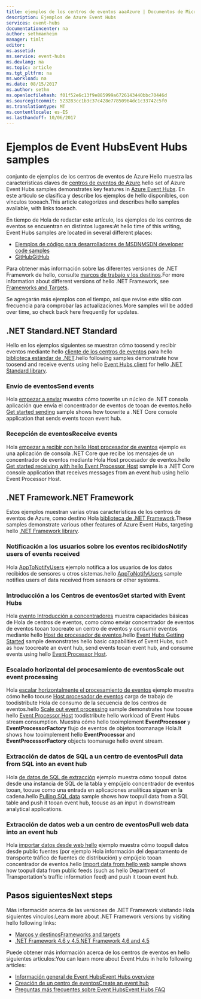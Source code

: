 ```yaml
---
title: ejemplos de los centros de eventos aaaAzure | Documentos de Microsoft
description: Ejemplos de Azure Event Hubs
services: event-hubs
documentationcenter: na
author: sethmanheim
manager: timlt
editor: 
ms.assetid: 
ms.service: event-hubs
ms.devlang: na
ms.topic: article
ms.tgt_pltfrm: na
ms.workload: na
ms.date: 08/15/2017
ms.author: sethm
ms.openlocfilehash: f01f52e6c13f9e885999a6726143440bbc70446d
ms.sourcegitcommit: 523283cc1b3c37c428e77850964dc1c33742c5f0
ms.translationtype: MT
ms.contentlocale: es-ES
ms.lasthandoff: 10/06/2017
---
```

# <a name="event-hubs-samples"></a><span data-ttu-id="32dee-103">Ejemplos de Event Hubs</span><span class="sxs-lookup"><span data-stu-id="32dee-103">Event Hubs samples</span></span> 

<span data-ttu-id="32dee-104">conjunto de ejemplos de los centros de eventos de Azure Hello muestra las características claves de [centros de eventos de Azure](/azure/event-hubs/).</span><span class="sxs-lookup"><span data-stu-id="32dee-104">hello set of Azure Event Hubs samples demonstrates key features in [Azure Event Hubs](/azure/event-hubs/).</span></span> <span data-ttu-id="32dee-105">En este artículo se clasifica y describe los ejemplos de hello disponibles, con vínculos tooeach.</span><span class="sxs-lookup"><span data-stu-id="32dee-105">This article categorizes and describes hello samples available, with links tooeach.</span></span>

<span data-ttu-id="32dee-106">En tiempo de Hola de redactar este artículo, los ejemplos de los centros de eventos se encuentran en distintos lugares:</span><span class="sxs-lookup"><span data-stu-id="32dee-106">At hello time of this writing, Event Hubs samples are located in several different places:</span></span>

- [<span data-ttu-id="32dee-107">Ejemplos de código para desarrolladores de MSDN</span><span class="sxs-lookup"><span data-stu-id="32dee-107">MSDN developer code samples</span></span>](https://code.msdn.microsoft.com/site/search?query=event%20hubs&f%5B0%5D.Value=event%20hubs&f%5B0%5D.Type=SearchText&ac=5)
- [<span data-ttu-id="32dee-108">GitHub</span><span class="sxs-lookup"><span data-stu-id="32dee-108">GitHub</span></span>](https://github.com/Azure/azure-event-hubs/tree/master/samples)

<span data-ttu-id="32dee-109">Para obtener más información sobre las diferentes versiones de .NET Framework de hello, consulte [marcos de trabajo y los destinos](/dotnet/articles/standard/frameworks).</span><span class="sxs-lookup"><span data-stu-id="32dee-109">For more information about different versions of hello .NET Framework, see [Frameworks and Targets](/dotnet/articles/standard/frameworks).</span></span>

<span data-ttu-id="32dee-110">Se agregarán más ejemplos con el tiempo, así que revise este sitio con frecuencia para comprobar las actualizaciones.</span><span class="sxs-lookup"><span data-stu-id="32dee-110">More samples will be added over time, so check back here frequently for updates.</span></span>

## <a name="net-standard"></a><span data-ttu-id="32dee-111">.NET Standard</span><span class="sxs-lookup"><span data-stu-id="32dee-111">.NET Standard</span></span>

<span data-ttu-id="32dee-112">Hello en los ejemplos siguientes se muestran cómo toosend y recibir eventos mediante hello [cliente de los centros de eventos](https://github.com/Azure/azure-event-hubs-dotnet/blob/master/readme.md) para hello [biblioteca estándar de .NET](/dotnet/articles/standard/library).</span><span class="sxs-lookup"><span data-stu-id="32dee-112">hello following samples demonstrate how toosend and receive events using hello [Event Hubs client](https://github.com/Azure/azure-event-hubs-dotnet/blob/master/readme.md) for hello [.NET Standard library](/dotnet/articles/standard/library).</span></span>

### <a name="send-events"></a><span data-ttu-id="32dee-113">Envío de eventos</span><span class="sxs-lookup"><span data-stu-id="32dee-113">Send events</span></span> 

<span data-ttu-id="32dee-114">Hola [empezar a enviar](https://github.com/Azure/azure-event-hubs/tree/master/samples/DotNet/Microsoft.Azure.EventHubs/SampleSender) muestra cómo toowrite un núcleo de .NET consola aplicación que envía el concentrador de eventos de tooan de eventos.</span><span class="sxs-lookup"><span data-stu-id="32dee-114">hello [Get started sending](https://github.com/Azure/azure-event-hubs/tree/master/samples/DotNet/Microsoft.Azure.EventHubs/SampleSender) sample shows how toowrite a .NET Core console application that sends events tooan event hub.</span></span>

### <a name="receive-events"></a><span data-ttu-id="32dee-115">Recepción de eventos</span><span class="sxs-lookup"><span data-stu-id="32dee-115">Receive events</span></span> 

<span data-ttu-id="32dee-116">Hola [empezar a recibir con hello Host procesador de eventos](https://github.com/Azure/azure-event-hubs/tree/master/samples/DotNet/Microsoft.Azure.EventHubs/SampleEphReceiver) ejemplo es una aplicación de consola .NET Core que recibe los mensajes de un concentrador de eventos mediante Hola Host procesador de eventos.</span><span class="sxs-lookup"><span data-stu-id="32dee-116">hello [Get started receiving with hello Event Processor Host](https://github.com/Azure/azure-event-hubs/tree/master/samples/DotNet/Microsoft.Azure.EventHubs/SampleEphReceiver) sample is a .NET Core console application that receives messages from an event hub using hello Event Processor Host.</span></span>

## <a name="net-framework"></a><span data-ttu-id="32dee-117">.NET Framework</span><span class="sxs-lookup"><span data-stu-id="32dee-117">.NET Framework</span></span>   

<span data-ttu-id="32dee-118">Estos ejemplos muestran varias otras características de los centros de eventos de Azure, como destino Hola [biblioteca de .NET Framework](/dotnet/framework/index).</span><span class="sxs-lookup"><span data-stu-id="32dee-118">These samples demonstrate various other features of Azure Event Hubs, targeting hello [.NET Framework library](/dotnet/framework/index).</span></span>
 
### <a name="notify-users-of-events-received"></a><span data-ttu-id="32dee-119">Notificación a los usuarios sobre los eventos recibidos</span><span class="sxs-lookup"><span data-stu-id="32dee-119">Notify users of events received</span></span>

<span data-ttu-id="32dee-120">Hola [AppToNotifyUsers](https://github.com/Azure-Samples/event-hubs-dotnet-user-notifications) ejemplo notifica a los usuarios de los datos recibidos de sensores u otros sistemas.</span><span class="sxs-lookup"><span data-stu-id="32dee-120">hello [AppToNotifyUsers](https://github.com/Azure-Samples/event-hubs-dotnet-user-notifications) sample notifies users of data received from sensors or other systems.</span></span>

### <a name="get-started-with-event-hubs"></a><span data-ttu-id="32dee-121">Introducción a los Centros de eventos</span><span class="sxs-lookup"><span data-stu-id="32dee-121">Get started with Event Hubs</span></span> 

<span data-ttu-id="32dee-122">Hola [evento Introducción a concentradores](https://code.msdn.microsoft.com/Service-Bus-Event-Hub-286fd097) muestra capacidades básicas de Hola de centros de eventos, como cómo enviar concentrador de eventos de eventos tooan toocreate un centro de eventos y consumir eventos mediante hello [Host de procesador de eventos](https://www.nuget.org/packages/Microsoft.Azure.ServiceBus.EventProcessorHost/).</span><span class="sxs-lookup"><span data-stu-id="32dee-122">hello [Event Hubs Getting Started](https://code.msdn.microsoft.com/Service-Bus-Event-Hub-286fd097) sample demonstrates hello basic capabilities of Event Hubs, such as how toocreate an event hub, send events tooan event hub, and consume events using hello [Event Processor Host](https://www.nuget.org/packages/Microsoft.Azure.ServiceBus.EventProcessorHost/).</span></span>

### <a name="scale-out-event-processing"></a><span data-ttu-id="32dee-123">Escalado horizontal del procesamiento de eventos</span><span class="sxs-lookup"><span data-stu-id="32dee-123">Scale out event processing</span></span> 

<span data-ttu-id="32dee-124">Hola [escalar horizontalmente el procesamiento de eventos](https://code.msdn.microsoft.com/Service-Bus-Event-Hub-45f43fc3) ejemplo muestra cómo hello toouse [Host procesador de eventos](https://www.nuget.org/packages/Microsoft.Azure.ServiceBus.EventProcessorHost/) carga de trabajo de toodistribute Hola de consumo de la secuencia de los centros de eventos.</span><span class="sxs-lookup"><span data-stu-id="32dee-124">hello [Scale out event processing](https://code.msdn.microsoft.com/Service-Bus-Event-Hub-45f43fc3) sample demonstrates how toouse hello [Event Processor Host](https://www.nuget.org/packages/Microsoft.Azure.ServiceBus.EventProcessorHost/) toodistribute hello workload of Event Hubs stream consumption.</span></span> <span data-ttu-id="32dee-125">Muestra cómo hello tooimplement **EventProcessor** y **EventProcessorFactory** flujo de eventos de objetos toomanage Hola.</span><span class="sxs-lookup"><span data-stu-id="32dee-125">It shows how tooimplement hello **EventProcessor** and **EventProcessorFactory** objects toomanage hello event stream.</span></span> 

###  <a name="pull-data-from-sql-into-an-event-hub"></a><span data-ttu-id="32dee-126">Extracción de datos de SQL a un centro de eventos</span><span class="sxs-lookup"><span data-stu-id="32dee-126">Pull data from SQL into an event hub</span></span>

<span data-ttu-id="32dee-127">Hola [de datos de SQL de extracción](https://github.com/Azure-Samples/event-hubs-dotnet-import-from-sql) ejemplo muestra cómo toopull datos desde una instancia de SQL de la tabla y empújelo concentrador de eventos tooan, toouse como una entrada en aplicaciones analíticas siguen en la cadena.</span><span class="sxs-lookup"><span data-stu-id="32dee-127">hello [Pulling SQL data](https://github.com/Azure-Samples/event-hubs-dotnet-import-from-sql) sample shows how toopull data from a SQL table and push it tooan event hub, toouse as an input in downstream analytical applications.</span></span>

### <a name="pull-web-data-into-an-event-hub"></a><span data-ttu-id="32dee-128">Extracción de datos web a un centro de eventos</span><span class="sxs-lookup"><span data-stu-id="32dee-128">Pull web data into an event hub</span></span> 

<span data-ttu-id="32dee-129">Hola [importar datos desde web hello](https://github.com/Azure-Samples/event-hubs-dotnet-importfromweb) ejemplo muestra cómo toopull datos desde public fuentes (por ejemplo Hola información del departamento de transporte tráfico de fuentes de distribución) y empújelo tooan concentrador de eventos.</span><span class="sxs-lookup"><span data-stu-id="32dee-129">hello [Import data from hello web](https://github.com/Azure-Samples/event-hubs-dotnet-importfromweb) sample shows how toopull data from public feeds (such as hello Department of Transportation's traffic information feed) and push it tooan event hub.</span></span>

## <a name="next-steps"></a><span data-ttu-id="32dee-130">Pasos siguientes</span><span class="sxs-lookup"><span data-stu-id="32dee-130">Next steps</span></span>

<span data-ttu-id="32dee-131">Más información acerca de las versiones de .NET Framework visitando Hola siguientes vínculos:</span><span class="sxs-lookup"><span data-stu-id="32dee-131">Learn more about .NET Framework versions by visiting hello following links:</span></span>

- [<span data-ttu-id="32dee-132">Marcos y destinos</span><span class="sxs-lookup"><span data-stu-id="32dee-132">Frameworks and targets</span></span>](/dotnet/articles/standard/frameworks)
- [<span data-ttu-id="32dee-133">.NET Framework 4.6 y 4.5</span><span class="sxs-lookup"><span data-stu-id="32dee-133">.NET Framework 4.6 and 4.5</span></span>](/dotnet/framework/index)

<span data-ttu-id="32dee-134">Puede obtener más información acerca de los centros de eventos en hello siguientes artículos:</span><span class="sxs-lookup"><span data-stu-id="32dee-134">You can learn more about Event Hubs in hello following articles:</span></span>

- [<span data-ttu-id="32dee-135">Información general de Event Hubs</span><span class="sxs-lookup"><span data-stu-id="32dee-135">Event Hubs overview</span></span>](event-hubs-what-is-event-hubs.md)
- [<span data-ttu-id="32dee-136">Creación de un centro de eventos</span><span class="sxs-lookup"><span data-stu-id="32dee-136">Create an event hub</span></span>](event-hubs-create.md)
- [<span data-ttu-id="32dee-137">Preguntas más frecuentes sobre Event Hubs</span><span class="sxs-lookup"><span data-stu-id="32dee-137">Event Hubs FAQ</span></span>](event-hubs-faq.md)